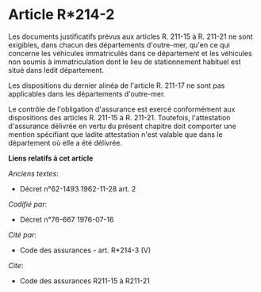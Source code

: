 # Article R*214-2

Les documents justificatifs prévus aux articles R. 211-15 à R. 211-21 ne sont exigibles, dans chacun des départements
d'outre-mer, qu'en ce qui concerne les véhicules immatriculés dans ce département et les véhicules non soumis à
immatriculation dont le lieu de stationnement habituel est situé dans ledit département.

Les dispositions du dernier alinéa de l'article R. 211-17 ne sont pas applicables dans les départements d'outre-mer.

Le contrôle de l'obligation d'assurance est exercé conformément aux dispositions des articles R. 211-15 à R. 211-21.
Toutefois, l'attestation d'assurance délivrée en vertu du présent chapitre doit comporter une mention spécifiant que ladite
attestation n'est valable que dans le département où elle a été délivrée.

**Liens relatifs à cet article**

_Anciens textes_:

  - Décret n°62-1493 1962-11-28 art. 2

_Codifié par_:

  - Décret n°76-667 1976-07-16

_Cité par_:

  - Code des assurances - art. R*214-3 (V)

_Cite_:

  - Code des assurances R211-15 à R211-21
